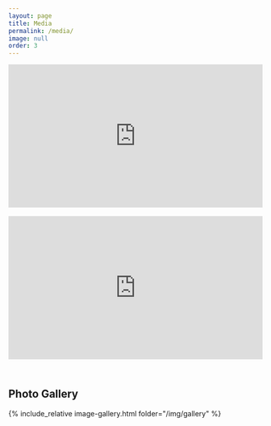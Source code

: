 ```yaml
---
layout: page
title: Media
permalink: /media/
image: null
order: 3
---
```


<!-- Haydn D Concerto 1st mvt -->

<div class="iframe-container" style="width: 100%; padding-top: 56.25%; position: relative;">
<iframe style="position: absolute; inset: 0; height: 100%; width: 100%;" src="https://www.youtube.com/embed/MMevKSlX9Zs" frameborder="0" allowfullscreen></iframe>
</div>

<br>

<!-- solo recital Britten Solo Suite -->
<div class="iframe-container" style="width: 100%; padding-top: 56.25%; position: relative;">
<iframe style="position: absolute; inset: 0; height: 100%; width: 100%;" src="https://www.youtube.com/embed/kqt6o2-cc1w" frameborder="0" allowfullscreen></iframe>
</div>

<br>

<h2 style="margin-top: 40px;">Photo Gallery</h2>

{% include_relative image-gallery.html folder="/img/gallery" %}